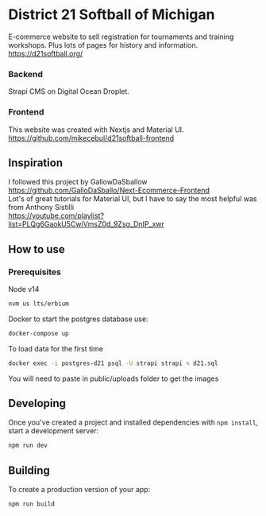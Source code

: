 # District 21 Softball of Michigan
E-commerce website to sell registration for tournaments and training workshops. Plus lots of pages for history and information.
https://d21softball.org/

### Backend
Strapi CMS on Digital Ocean Droplet.

### Frontend
This website was created with Nextjs and Material UI. <br>
https://github.com/mikecebul/d21softball-frontend

## Inspiration
I followed this project by GallowDaSballow
https://github.com/GalloDaSballo/Next-Ecommerce-Frontend <br>
Lot's of great tutorials for Material UI, but I have to say the most helpful was from Anthony Sistilli <br>
https://youtube.com/playlist?list=PLQg6GaokU5CwiVmsZ0d_9Zsg_DnIP_xwr

## How to use
### Prerequisites
Node v14
```bash
nvm us lts/erbium
```
Docker
to start the postgres database use:
```bash
docker-compose up
```

To load data for the first time
```bash
docker exec -i postgres-d21 psql -U strapi strapi < d21.sql
```

You will need to paste in public/uploads folder to get the images


## Developing

Once you've created a project and installed dependencies with `npm install`, start a development server:

```bash
npm run dev
```

## Building

To create a production version of your app:

```bash
npm run build
```
